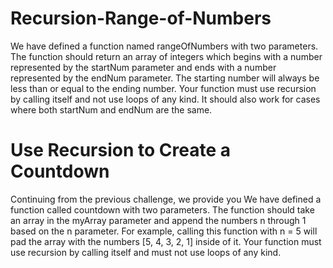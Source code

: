 # Recursion-Range-of-Numbers

We have defined a function named rangeOfNumbers with two parameters. The function should return an array of integers which begins with a number represented by the startNum parameter and ends with a number represented by the endNum parameter. The starting number will always be less than or equal to the ending number. Your function must use recursion by calling itself and not use loops of any kind. It should also work for cases where both startNum and endNum are the same.



# Use Recursion to Create a Countdown
Continuing from the previous challenge, we provide you
We have defined a function called countdown with two parameters. The function should take an array in the myArray parameter and append the numbers n through 1 based on the n parameter.
For example, calling this function with n = 5 will pad the array with the numbers [5, 4, 3, 2, 1] inside of it. Your function must use recursion by calling itself and must not use loops of any kind.
